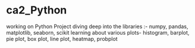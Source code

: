 # ca2_Python
working on Python Project diving deep into the libraries :-
numpy,
pandas,
matplotlib,
seaborn,
scikit
learning about various plots-
histogram, barplot, pie plot, box plot, line plot, heatmap, probplot
